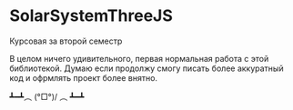 # SolarSystemThreeJS
Курсовая за второй семестр

В целом ничего удивительного, первая нормальная работа с этой библиотекой. Думаю если продолжу смогу писать более аккуратный код и офрмлять проект более внятно.

┻━┻︵  \(°□°)/ ︵ ┻━┻ 
